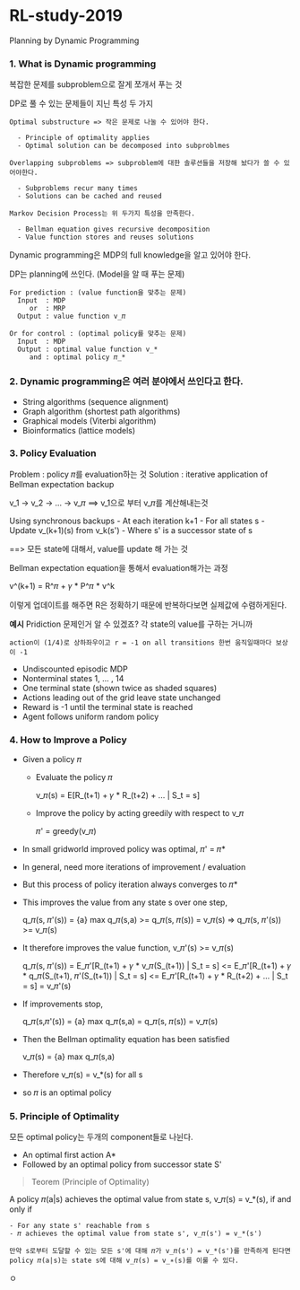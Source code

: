 # RL-study-2019

Planning by Dynamic Programming

### 1. What is Dynamic programming

  복잡한 문제를 subproblem으로 잘게 쪼개서 푸는 것

  DP로 풀 수 있는 문제들이 지닌 특성 두 가지

    Optimal substructure => 작은 문제로 나눌 수 있어야 한다.

      - Principle of optimality applies
      - Optimal solution can be decomposed into subproblmes

    Overlapping subproblems => subproblem에 대한 솔루션들을 저장해 놨다가 쓸 수 있어야한다.

      - Subproblems recur many times
      - Solutions can be cached and reused

    Markov Decision Process는 위 두가지 특성을 만족한다.

      - Bellman equation gives recursive decomposition
      - Value function stores and reuses solutions

  Dynamic programming은 MDP의 full knowledge을 알고 있어야 한다.

  DP는 planning에 쓰인다. (Model을 알 때 푸는 문제)

    For prediction : (value function을 맞추는 문제)
      Input  : MDP
         or  : MRP
      Output : value function v_𝜋

    Or for control : (optimal policy를 맞추는 문제)
      Input  : MDP
      Output : optimal value function v_*
         and : optimal policy 𝜋_*

### 2. Dynamic programming은 여러 분야에서 쓰인다고 한다.

  - String algorithms (sequence alignment)
  - Graph algorithm (shortest path algorithms)
  - Graphical models (Viterbi algorithm)
  - Bioinformatics (lattice models)

### 3. Policy Evaluation

  Problem  : policy 𝜋를 evaluation하는 것
  Solution : iterative application of Bellman expectation backup

  v_1 -> v_2 -> ... -> v_𝜋  ==> v_1으로 부터 v_𝜋를 계산해내는것

  Using synchronous backups
    - At each iteration k+1
    - For all states s
    - Update v_(k+1)(s) from v_k(s')
    - Where s' is a successor state of s

  ==> 모든 state에 대해서, value를 update 해 가는 것

  Bellman expectation equation을 통해서 evaluation해가는 과정

  v^(k+1) = R^𝜋 + 𝛾 * P^𝜋 * v^k

  이렇게 업데이트를 해주면 R은 정확하기 때문에 반복하다보면 실제값에 수렴하게된다.

  ****예시****
    Pridiction 문제인거 알 수 있겠죠? 각 state의 value를 구하는 거니까

    action이 (1/4)로 상하좌우이고 r = -1 on all transitions 한번 움직일때마다 보상이 -1

  - Undiscounted episodic MDP
  - Nonterminal states 1, ... , 14
  - One terminal state (shown twice as shaded squares)
  - Actions leading out of the grid leave state unchanged
  - Reward is -1 until the terminal state is reached
  - Agent follows uniform random policy

### 4. How to Improve a Policy

  - Given a policy 𝜋

    - Evaluate the policy 𝜋

      v_𝜋(s) = E[R_(t+1) + 𝛾 * R_(t+2) + ... | S_t = s]

    - Improve the policy by acting greedily with respect to v_𝜋

      𝜋' = greedy(v_𝜋)

  - In small gridworld improved policy was optimal, 𝜋' = 𝜋*
  - In general, need more iterations of improvement / evaluation
  - But this process of policy iteration always converges to 𝜋*

  - This improves the value from any state s over one step,

    q_𝜋(s, 𝜋'(s)) = {a} max q_𝜋(s,a) >= q_𝜋(s, 𝜋(s)) = v_𝜋(s)
    => q_𝜋(s, 𝜋'(s)) >= v_𝜋(s)

  - It therefore improves the value function, v_𝜋'(s) >= v_𝜋(s)

    q_𝜋(s, 𝜋'(s)) = E_𝜋'[R_(t+1) + 𝛾 * v_𝜋(S_(t+1)) | S_t = s]
                 <= E_𝜋'[R_(t+1) + 𝛾 * q_𝜋(S_(t+1), 𝜋'(S_(t+1)) | S_t = s]
                 <= E_𝜋'[R_(t+1) + 𝛾 * R_(t+2) + ... | S_t = s] = v_𝜋'(s)

  - If improvements stop,

    q_𝜋(s,𝜋'(s)) = {a} max q_𝜋(s,a) = q_𝜋(s, 𝜋(s)) = v_𝜋(s)

  - Then the Bellman optimality equation has been satisfied

    v_𝜋(s) = {a} max q_𝜋(s,a)

  - Therefore v_𝜋(s) = v_*(s) for all s
  - so 𝜋 is an optimal policy

### 5. Principle of Optimality

  모든 optimal policy는 두개의 component들로 나뉜다.
  - An optimal first action A*
  - Followed by an optimal policy from successor state S'

   > Teorem (Principle of Optimality)

   A policy 𝜋(a|s) achieves the optimal value from state s, v_𝜋(s) = v_*(s), if and only if

    - For any state s' reachable from s
    - 𝜋 achieves the optimal value from state s', v_𝜋(s') = v_*(s')

    만약 s로부터 도달할 수 있는 모든 s'에 대해 𝜋가 v_𝜋(s') = v_*(s')를 만족하게 된다면 policy 𝜋(a|s)는 state s에 대해 v_𝜋(s) = v_∗(s)를 이룰 수 있다.










ㅇ
